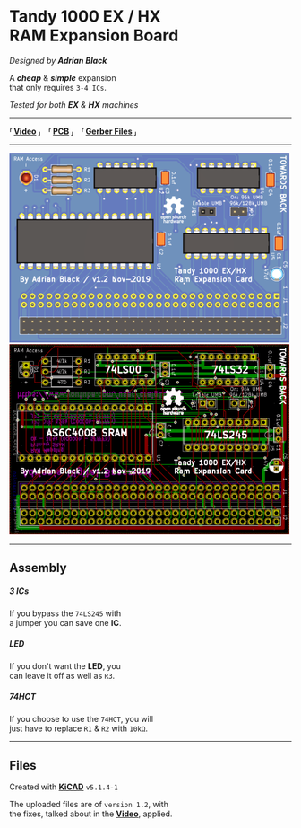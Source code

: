 
# Tandy 1000 EX / HX<br>RAM Expansion Board

*Designed by* ***Adrian Black***

A ***cheap*** & ***simple*** expansion <br>
that only requires `3-4 ICs`.

*Tested for both* ***EX*** *&* ***HX*** *machines*

---

**⸢ [Video] ⸥ ⸢ [PCB] ⸥ ⸢ [Gerber Files] ⸥**

---

<p>
    <img src = 'Resources/Preview.png' />
    <img src = 'Resources/Schematic.png' />
</p>

---

## Assembly

##### 3 ICs

If you bypass the `74LS245` with <br>
a jumper you can save one **IC**.

##### LED

If you don't want the **LED**, you <br>
can leave it off as well as `R3`.

##### 74HCT

If you choose to use the `74HCT`, you will <br>
just have to replace `R1` & `R2` with `10kΩ`.

---

## Files

Created with **[KiCAD]** `v5.1.4-1`

The uploaded files are of `version 1.2`, with <br>
the fixes, talked about in the **[Video]**, applied.

<!----------------------------------------------------------------------------->

[Video]: https://www.youtube.com/watch?v=l3RWOZX58A8
[PCB]: Source
[Gerber Files]: Gerbers

[KiCAD]: https://www.kicad.org/
